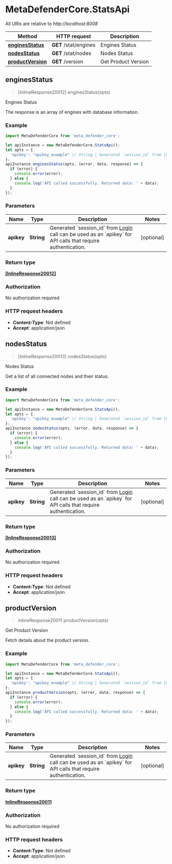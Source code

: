 # MetaDefenderCore.StatsApi

All URIs are relative to *http://localhost:8008*

Method | HTTP request | Description
------------- | ------------- | -------------
[**enginesStatus**](StatsApi.md#enginesStatus) | **GET** /stat/engines | Engines Status
[**nodesStatus**](StatsApi.md#nodesStatus) | **GET** /stat/nodes | Nodes Status
[**productVersion**](StatsApi.md#productVersion) | **GET** /version | Get Product Version



## enginesStatus

> [InlineResponse20012] enginesStatus(opts)

Engines Status

The response is an array of engines with database information.

### Example

```javascript
import MetaDefenderCore from 'meta_defender_core';

let apiInstance = new MetaDefenderCore.StatsApi();
let opts = {
  'apikey': "apikey_example" // String | Generated `session_id` from [Login](#operation/userLogin) call can be used as an `apikey` for API calls that require authentication.                
};
apiInstance.enginesStatus(opts, (error, data, response) => {
  if (error) {
    console.error(error);
  } else {
    console.log('API called successfully. Returned data: ' + data);
  }
});
```

### Parameters


Name | Type | Description  | Notes
------------- | ------------- | ------------- | -------------
 **apikey** | **String**| Generated &#x60;session_id&#x60; from [Login](#operation/userLogin) call can be used as an &#x60;apikey&#x60; for API calls that require authentication.                 | [optional] 

### Return type

[**[InlineResponse20012]**](InlineResponse20012.md)

### Authorization

No authorization required

### HTTP request headers

- **Content-Type**: Not defined
- **Accept**: application/json


## nodesStatus

> [InlineResponse20013] nodesStatus(opts)

Nodes Status

Get a list of all connected nodes and their status.

### Example

```javascript
import MetaDefenderCore from 'meta_defender_core';

let apiInstance = new MetaDefenderCore.StatsApi();
let opts = {
  'apikey': "apikey_example" // String | Generated `session_id` from [Login](#operation/userLogin) call can be used as an `apikey` for API calls that require authentication.                
};
apiInstance.nodesStatus(opts, (error, data, response) => {
  if (error) {
    console.error(error);
  } else {
    console.log('API called successfully. Returned data: ' + data);
  }
});
```

### Parameters


Name | Type | Description  | Notes
------------- | ------------- | ------------- | -------------
 **apikey** | **String**| Generated &#x60;session_id&#x60; from [Login](#operation/userLogin) call can be used as an &#x60;apikey&#x60; for API calls that require authentication.                 | [optional] 

### Return type

[**[InlineResponse20013]**](InlineResponse20013.md)

### Authorization

No authorization required

### HTTP request headers

- **Content-Type**: Not defined
- **Accept**: application/json


## productVersion

> InlineResponse20011 productVersion(opts)

Get Product Version

Fetch details about the product version.

### Example

```javascript
import MetaDefenderCore from 'meta_defender_core';

let apiInstance = new MetaDefenderCore.StatsApi();
let opts = {
  'apikey': "apikey_example" // String | Generated `session_id` from [Login](#operation/userLogin) call can be used as an `apikey` for API calls that require authentication.                
};
apiInstance.productVersion(opts, (error, data, response) => {
  if (error) {
    console.error(error);
  } else {
    console.log('API called successfully. Returned data: ' + data);
  }
});
```

### Parameters


Name | Type | Description  | Notes
------------- | ------------- | ------------- | -------------
 **apikey** | **String**| Generated &#x60;session_id&#x60; from [Login](#operation/userLogin) call can be used as an &#x60;apikey&#x60; for API calls that require authentication.                 | [optional] 

### Return type

[**InlineResponse20011**](InlineResponse20011.md)

### Authorization

No authorization required

### HTTP request headers

- **Content-Type**: Not defined
- **Accept**: application/json

